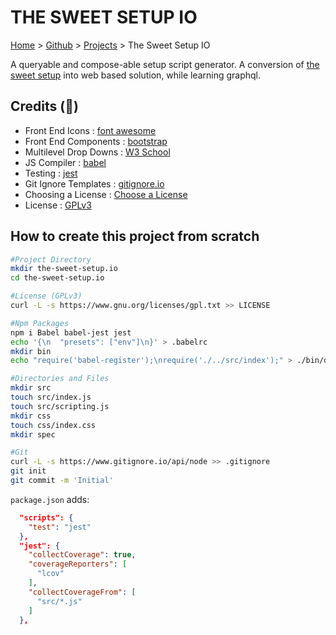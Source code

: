 # THE SWEET SETUP IO

[Home](https://jeffwindsor.carrd.co/) > [Github](https://jeffwindsor.github.com) > [Projects](https://jeffwindsor.github.com/projects) > The Sweet Setup IO

A queryable and compose-able setup script generator.  A conversion of [the sweet setup](https://github.com/jeffwindsor/the-sweet-setup) into web based solution, while learning graphql.

## Credits (:pray:)

* Front End Icons : [font awesome](https://fontawesome.com/)
* Front End Components : [bootstrap](https://getbootstrap.com/)
* Multilevel Drop Downs : [W3 School](https://www.w3schools.com/bootstrap/tryit.asp?filename=trybs_ref_js_dropdown_multilevel_css&stacked=h)
* JS Compiler : [babel](https://github.com/babel/babel)
* Testing : [jest](https://github.com/facebook/jest)
* Git Ignore Templates : [gitignore.io](https://www.gitignore.io/)
* Choosing a License : [Choose a License](https://choosealicense.com/)
* License : [GPLv3](https://www.gnu.org/licenses/gpl-3.0.en.html)

## How to create this project from scratch

```sh
#Project Directory
mkdir the-sweet-setup.io
cd the-sweet-setup.io

#License (GPLv3)
curl -L -s https://www.gnu.org/licenses/gpl.txt >> LICENSE

#Npm Packages
npm i Babel babel-jest jest
echo '{\n  "presets": ["env"]\n}' > .babelrc
mkdir bin
echo "require('babel-register');\nrequire('./../src/index');" > ./bin/dev

#Directories and Files
mkdir src
touch src/index.js
touch src/scripting.js
mkdir css
touch css/index.css
mkdir spec

#Git
curl -L -s https://www.gitignore.io/api/node >> .gitignore
git init
git commit -m 'Initial'
```

`package.json` adds:

```json
  "scripts": {
    "test": "jest"
  },
  "jest": {
    "collectCoverage": true,
    "coverageReporters": [
      "lcov"
    ],
    "collectCoverageFrom": [
      "src/*.js"
    ]
  },
```